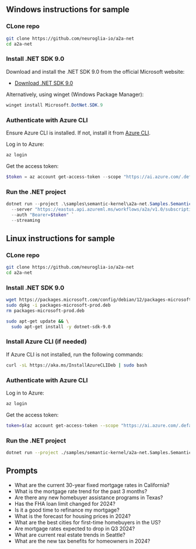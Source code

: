 
## Windows instructions for sample

### CLone repo
```bash
git clone https://github.com/neuroglia-io/a2a-net
cd a2a-net
```

### Install .NET SDK 9.0

Download and install the .NET SDK 9.0 from the official Microsoft website:

- [Download .NET SDK 9.0](https://dotnet.microsoft.com/download/dotnet/9.0)

Alternatively, using winget (Windows Package Manager):

```powershell
winget install Microsoft.DotNet.SDK.9
```

### Authenticate with Azure CLI

Ensure Azure CLI is installed. If not, install it from [Azure CLI](https://aka.ms/installazurecliwindows).

Log in to Azure:

```powershell
az login
```

Get the access token:

```powershell
$token = az account get-access-token --scope "https://ai.azure.com/.default" --query accessToken -o tsv
```

### Run the .NET project

```powershell
dotnet run --project .\samples\semantic-kernel\a2a-net.Samples.SemanticKernel.Client\a2a-net.Samples.SemanticKernel.Client.csproj `
  --server "https://eastus.api.azureml.ms/workflows/a2a/v1.0/subscriptions/921496dc-987f-410f-bd57-426eb2611356/resourceGroups/ai-agents-karthik-eu/providers/Microsoft.MachineLearningServices/workspaces/project-demo-eu-fw7g/agents/asst_8vfrJwY26XYXzNfCzhJu2IZA?api-version=2024-12-01-preview" `
  --auth "Bearer=$token" `
  --streaming
```

## Linux instructions for sample

### CLone repo
```bash
git clone https://github.com/neuroglia-io/a2a-net
cd a2a-net
```

### Install .NET SDK 9.0
```bash
wget https://packages.microsoft.com/config/debian/12/packages-microsoft-prod.deb -O packages-microsoft-prod.deb
sudo dpkg -i packages-microsoft-prod.deb
rm packages-microsoft-prod.deb
```

```bash
sudo apt-get update && \
  sudo apt-get install -y dotnet-sdk-9.0
```

### Install Azure CLI (if needed)

If Azure CLI is not installed, run the following commands:

```bash
curl -sL https://aka.ms/InstallAzureCLIDeb | sudo bash
```

### Authenticate with Azure CLI
Log in to Azure:
```bash
az login
```

Get the access token:
```bash
token=$(az account get-access-token --scope "https://ai.azure.com/.default" --query accessToken -o tsv)
```


### Run the .NET project
```bash
dotnet run --project ./samples/semantic-kernel/a2a-net.Samples.SemanticKernel.Client/a2a-net.Samples.SemanticKernel.Client.csproj --server https://eastus.api.azureml.ms/workflows/a2a/v1.0/subscriptions/921496dc-987f-410f-bd57-426eb2611356/resourceGroups/ai-agents-karthik-eu/providers/Microsoft.MachineLearningServices/workspaces/project-demo-eu-fw7g/agents/asst_8vfrJwY26XYXzNfCzhJu2IZA?api-version=2024-12-01-preview --auth "Bearer=$token" --streaming
```

## Prompts
- What are the current 30-year fixed mortgage rates in California?
- What is the mortgage rate trend for the past 3 months?
- Are there any new homebuyer assistance programs in Texas? 
- Has the FHA loan limit changed for 2024?
- Is it a good time to refinance my mortgage?
- What is the forecast for housing prices in 2024? 
- What are the best cities for first-time homebuyers in the US?
- Are mortgage rates expected to drop in Q3 2024?
- What are current real estate trends in Seattle?
- What are the new tax benefits for homeowners in 2024?